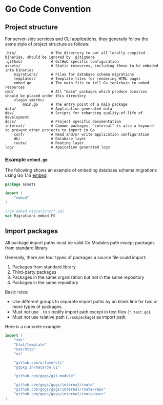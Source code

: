 # Go Code Convention

## Project structure

For server-side services and CLI applications, they generally follow the same style of project structure as follows:

```
.bin/                # The directory to put all locally compiled binaries, should be ignored by .gitignore
.github/             # GitHub specific configuration
assets/              # Static resources, including those to be embeded into binaries
    migrations/      # Files for database schema migrations
    templates/       # Template files for rendering HTML pages
    embed.go         # The main file to tell Go toolchain to embed resources
cmd/                 # All "main" packages which produce binaries should be placed under this directory
    <logan smith>/
        main.go      # The entry point of a main package
data/                # Application generated data
dev/                 # Scripts for enhancing quality-of-life of development 
docs/                # Project specific documentation
internal/            # Common packages, "internal" is also a keyword to prevent other projects to import in Go
    conf/            # Read and/or write application configuration
    db/              # Database layer
    route/           # Routing layer
log/                 # Appication generated logs
```

### Example `embed.go`

The following shows an example of embeding database schema migrations using Go 1.16 [embed](https://blog.carlmjohnson.net/post/2021/how-to-use-go-embed/):

```go
package assets

import (
	"embed"
)

//go:embed migrations/*.sql
var Migrations embed.FS
```

## Import packages

All package import paths must be valid Go Modules path except packages from standard library.

Generally, there are four types of packages a source file could import:

1. Packages from standard library
2. Third-party packages
3. Packages in the same organization but not in the same repository
4. Packages in the same repository

Basic rules:

- Use different groups to separate import paths by an blank line for two or more types of packages.
- Must not use `.` to simplify import path except in test files (`*_test.go`).
- Must not use relative path (`./subpackage`) as import path.

Here is a concrete example:

```go
import (
    "fmt"
    "html/template"
    "net/http"
    "os"

    "github.com/urfave/cli"
    "gopkg.in/macaron.v1"

    "github.com/gogs/git-module"

    "github.com/gogs/gogs/internal/route"
    "github.com/gogs/gogs/internal/route/repo"
    "github.com/gogs/gogs/internal/route/user"
)
```

